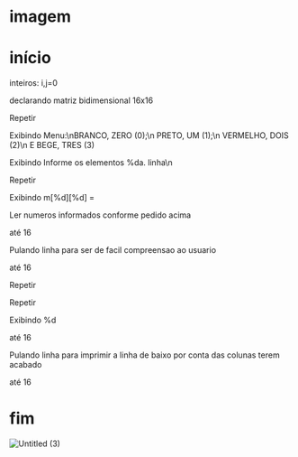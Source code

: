 # imagem

# início

inteiros: i,j=0

declarando matriz bidimensional 16x16

Repetir

Exibindo  Menu:\nBRANCO, ZERO (0);\n PRETO,  UM (1);\n VERMELHO, DOIS (2)\n E BEGE, TRES (3)

Exibindo  Informe os elementos %da. linha\n

Repetir

Exibindo  m[%d][%d] =

Ler numeros informados conforme pedido acima

até 16

Pulando linha para ser de facil compreensao ao usuario

até 16

Repetir

Repetir

Exibindo %d

até 16

Pulando linha para imprimir a linha de baixo por conta das colunas terem acabado

até 16

# fim


![Untitled (3)](https://user-images.githubusercontent.com/101893557/172688373-0413be20-fe3e-47c8-9663-6959bd4bbf44.jpg)
